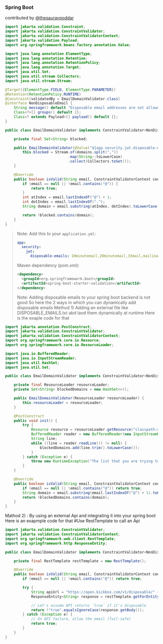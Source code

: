 ### Spring Boot
contributed by [@thesauravpoddar](https://github.com/thesauravpoddar)
```java
import jakarta.validation.Constraint;
import jakarta.validation.ConstraintValidator;
import jakarta.validation.ConstraintValidatorContext;
import jakarta.validation.Payload;
import org.springframework.beans.factory.annotation.Value;

import java.lang.annotation.ElementType;
import java.lang.annotation.Retention;
import java.lang.annotation.RetentionPolicy;
import java.lang.annotation.Target;
import java.util.Set;
import java.util.stream.Collectors;
import java.util.stream.Stream;

@Target({ElementType.FIELD, ElementType.PARAMETER})
@Retention(RetentionPolicy.RUNTIME)
@Constraint(validatedBy = EmailDomainValidator.class)
@interface NonDisposableEmail {
    String message() default "Disposable email addresses are not allowed";
    Class<?>[] groups() default {};
    Class<? extends Payload>[] payload() default {};
}

public class EmailDomainValidator implements ConstraintValidator<NonDisposableEmail, String> {

    private final Set<String> blocked;

    public EmailDomainValidator(@Value("${app.security.jwt.disposable-emails}") String domains) {
        this.blocked = Stream.of(domains.split(","))
                             .map(String::toLowerCase)
                             .collect(Collectors.toSet());
    }

    @Override
    public boolean isValid(String email, ConstraintValidatorContext context) {
        if (email == null || !email.contains("@")) {
            return true;
        }
        int atIndex = email.lastIndexOf("@") + 1;
        int dotIndex = email.lastIndexOf(".");
        String domain = email.substring(atIndex, dotIndex).toLowerCase();

        return !blocked.contains(domain);
    }
}

```
> Note: Add this to your `application.yml`:
> 
> ```yaml
> app:
>   security:
>     jwt:
>       disposable-emails: 10minutemail,20minutemail,33mail,mailinator,trashmail,temp-mail,yopmail
> ```
>
> Maven dependency (pom.xml):
> ```xml
> <dependency>
>   <groupId>org.springframework.boot</groupId>
>   <artifactId>spring-boot-starter-validation</artifactId>
> </dependency>
> ```
> Note: Adding disposable emails to your spring boot backend is not good
> So here the 2 ways in which you can dynamically add disposable emails
> Method 1) Adding an external file like DISPOSABLE_EMAILS.txt abd laod them dynamically at runtime
> Here is the exaple code for that
```java
import jakarta.annotation.PostConstruct;
import jakarta.validation.ConstraintValidator;
import jakarta.validation.ConstraintValidatorContext;
import org.springframework.core.io.Resource;
import org.springframework.core.io.ResourceLoader;

import java.io.BufferedReader;
import java.io.InputStreamReader;
import java.util.HashSet;
import java.util.Set;

public class EmailDomainValidator implements ConstraintValidator<NonDisposableEmail, String> {

    private final ResourceLoader resourceLoader;
    private Set<String> blockedDomains = new HashSet<>();

    public EmailDomainValidator(ResourceLoader resourceLoader) {
        this.resourceLoader = resourceLoader;
    }

    @PostConstruct
    public void init() {
        try {
            Resource resource = resourceLoader.getResource("classpath:disposable_emails.txt");
            BufferedReader reader = new BufferedReader(new InputStreamReader(resource.getInputStream()));
            String line;
            while ((line = reader.readLine()) != null) {
                blockedDomains.add(line.trim().toLowerCase());
            }
        } catch (Exception e) {
            throw new RuntimeException("The list that you are trying to access does not exist", e);
        }
    }

    @Override
    public boolean isValid(String email, ConstraintValidatorContext context) {
        if (email == null || !email.contains("@")) return true;
        String domain = email.substring(email.lastIndexOf("@") + 1).toLowerCase();
        return !blockedDomains.contains(domain);
    }
}

```
Mathod 2) : By using an external Api and integrating it into your spring boot 
Here is an exapmple code for that
#Use RestTemplate to call an Api
```java
import jakarta.validation.ConstraintValidator;
import jakarta.validation.ConstraintValidatorContext;
import org.springframework.web.client.RestTemplate;
import org.springframework.http.ResponseEntity;

public class EmailDomainValidator implements ConstraintValidator<NonDisposableEmail, String> {

    private final RestTemplate restTemplate = new RestTemplate();

    @Override
    public boolean isValid(String email, ConstraintValidatorContext context) {
        if (email == null || !email.contains("@")) return true;

        try {
            String apiUrl = "https://open.kickbox.com/v1/disposable/" + email; // Mock-style
            ResponseEntity<String> response = restTemplate.getForEntity(apiUrl, String.class);

            // Let's assume API returns `true` if it's disposable
            return !"true".equalsIgnoreCase(response.getBody());
        } catch (Exception e) {
            // On API failure, allow the email (fail-safe)
            return true;
        }
    }
}
```





